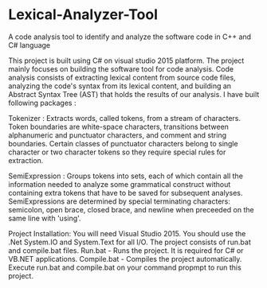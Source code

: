 # Lexical-Analyzer-Tool
A code analysis tool to identify and analyze the software code in C++ and C# language

This project is built using C# on visual studio 2015 platform. The project mainly focuses on building the software tool for code analysis. Code analysis consists of extracting lexical content from source code files, analyzing the code's syntax from its lexical content, and building an Abstract Syntax Tree (AST) that holds the results of our analysis. I have built following packages :

Tokenizer : Extracts words, called tokens, from a stream of characters. Token boundaries are white-space characters, transitions between alphanumeric and punctuator characters, and comment and string boundaries. Certain classes of punctuator characters belong to single character or two character tokens so they require special rules for extraction.

SemiExpression : Groups tokens into sets, each of which contain all the information needed to analyze some grammatical construct without containing extra tokens that have to be saved for subsequent analyses. SemiExpressions are determined by special terminating characters: semicolon, open brace, closed brace, and newline when preceeded on the same line with 'using'.

Project Installation:
You will need Visual Studio 2015. You should use the .Net System.IO and System.Text for all I/O. The project consists of run.bat and compile.bat files. Run.bat - Runs the project. It is required for C# or VB.NET applications. Compile.bat - Compiles the project automatically. Execute run.bat and compile.bat on your command propmpt to run this project.
